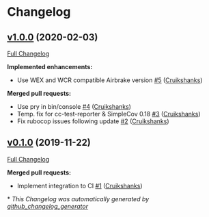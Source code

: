 # Changelog

## [v1.0.0](https://github.com/defra/defra-ruby-alert/tree/v1.0.0) (2020-02-03)

[Full Changelog](https://github.com/defra/defra-ruby-alert/compare/v0.1.0...v1.0.0)

**Implemented enhancements:**

- Use WEX and WCR compatible Airbrake version [\#5](https://github.com/DEFRA/defra-ruby-alert/pull/5) ([Cruikshanks](https://github.com/Cruikshanks))

**Merged pull requests:**

- Use pry in bin/console [\#4](https://github.com/DEFRA/defra-ruby-alert/pull/4) ([Cruikshanks](https://github.com/Cruikshanks))
- Temp. fix for cc-test-reporter & SimpleCov 0.18 [\#3](https://github.com/DEFRA/defra-ruby-alert/pull/3) ([Cruikshanks](https://github.com/Cruikshanks))
- Fix rubocop issues following update [\#2](https://github.com/DEFRA/defra-ruby-alert/pull/2) ([Cruikshanks](https://github.com/Cruikshanks))

## [v0.1.0](https://github.com/defra/defra-ruby-alert/tree/v0.1.0) (2019-11-22)

[Full Changelog](https://github.com/defra/defra-ruby-alert/compare/5aad30f880140fa7e2518822b5f536424de4f42c...v0.1.0)

**Merged pull requests:**

- Implement integration to CI [\#1](https://github.com/DEFRA/defra-ruby-alert/pull/1) ([Cruikshanks](https://github.com/Cruikshanks))



\* *This Changelog was automatically generated by [github_changelog_generator](https://github.com/github-changelog-generator/github-changelog-generator)*
